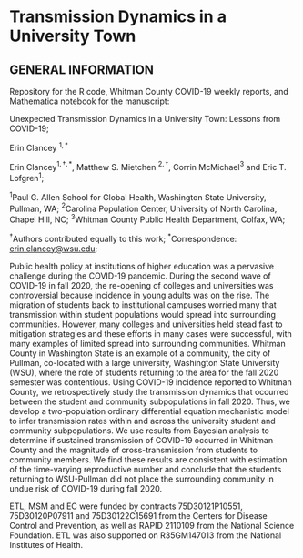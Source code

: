 # Transmission Dynamics in a University Town

## GENERAL INFORMATION
Repository for the R code, Whitman County COVID-19 weekly reports, and Mathematica notebook for the manuscript:

Unexpected Transmission Dynamics in a University Town: Lessons from COVID-19;

Erin Clancey $^{1,\ast}$


Erin Clancey$^{1,\dagger,\ast}$, Matthew S. Mietchen $^{2,\dagger}$, Corrin McMichael$^3$ and Eric T. Lofgren$^{1}$;

 $^1$Paul G. Allen School for Global Health, Washington State University, Pullman, WA;
 $^{2}$Carolina Population Center, University of North Carolina, Chapel Hill, NC;
 $^3$Whitman County Public Health Department, Colfax, WA;
 
 $^{\dagger}$Authors contributed equally to this work;
 $^*$Correspondence: erin.clancey@wsu.edu;

Public health policy at institutions of higher education was a pervasive challenge during the COVID-19 pandemic. During the second wave of COVID-19 in fall 2020, the re-opening of colleges and universities was controversial because incidence in young adults was on the rise. The migration of students back to institutional campuses worried many that transmission within student populations would spread into surrounding communities. However, many colleges and universities held stead fast to mitigation strategies and these efforts in many cases were successful, with many examples of limited spread into surrounding communities. Whitman County in Washington State is an example of a community, the city of Pullman, co-located with a large university, Washington State University (WSU), where the role of students returning to the area for the fall 2020 semester was contentious. Using COVID-19 incidence reported to Whitman County, we retrospectively study the transmission dynamics that occurred between the student and community subpopulations in fall 2020. Thus, we develop a two-population ordinary differential equation mechanistic model to infer transmission rates within and across the university student and community subpopulations. We use results from Bayesian analysis to determine if sustained transmission of COVID-19 occurred in Whitman County and the magnitude of cross-transmission from students to community members. We find these results are consistent with estimation of the time-varying reproductive number and conclude that the students returning to WSU-Pullman did not place the surrounding community in undue risk of COVID-19 during fall 2020.

ETL, MSM and EC were funded by contracts 75D30121P10551, 75D30120P07911 and 75D30122C15691 from the Centers for Disease Control and Prevention, as well as RAPID 2110109 from the National Science Foundation. ETL was also supported on R35GM147013 from the National Institutes of Health.
